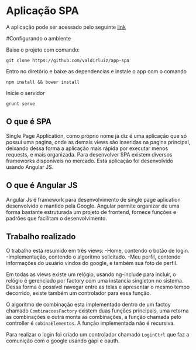 # Aplicação SPA

A aplicação pode ser acessado pelo seguinte [link](http://valdirluiz.github.io/app-spa/#/)

#Configurando o ambiente

Baixe o projeto com comando:
```
git clone https://github.com/valdirluiz/app-spa
``` 

Entro no diretório e baixe as dependencias e instale o app com o comando
```
npm install && bower install
``` 

Inicie o servidor
```
grunt serve
``` 

## O que é SPA

Single Page Application, como próprio nome já diz é uma aplicação que só possui uma pagina, onde as demais views são inseridas na pagina principal, deixando dessa forma a aplicação mais rápida por executar menos requests, e mais organizada. Para desenvolver SPA existem diversos frameworks disponíveis no mercado. Esta aplicação foi desenvolvido usando Angular JS. 

## O que é Angular JS

Angular Js é framework para desenvolvimento de single page aplication desenvolvido e mantido pela Google. Angular permite organizar de uma forma bastante estruturada um projeto de frontend, fornece funções e padrões que facilitam o desenvolvimento. 

## Trabalho realizado

O trabalho está resumido em três views:
 -Home, contendo o botão de login.
 -Implementação, contendo o algoritmo solicitado.
 -Meu perfil, contendo informações do usuário vindos do google, e também sua foto de perfil.

Em todas as views existe um relógio, usando ng-include para incluir, o relógio é gerenciado por factory com uma instancia singleton no sistema. Dessa forma é possível navegar entre as telas e apresentar o mesmo tempo decorrido, existe também um controlador para essa função.

O algoritmo de combinação esta implementado dentro de um factoy chamado `CombinacoesFactory` existem duas funções principais, uma retorna as combinações e outra monta as combinações, a função chamada pelo controller é `cobinaElementos`. A função implementada não é recursiva.

Para realizar o login foi criado um controlador chamado `LoginCtrl` que faz a comunição com o google usando gapi e oauth. 


